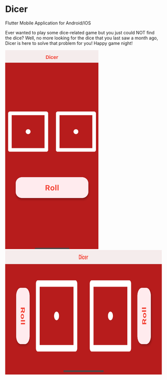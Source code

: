 # Dicer
Flutter Mobile Application for Android/IOS



Ever wanted to play some dice-related game but you just could NOT find the dice?
Well, no more looking for the dice that you last saw a month ago, Dicer is here to solve that problem for you! 
Happy game night!


<img src = "dicer/1.png" width = "300" >

<img src = "dicer/2.png" height = "400" >
